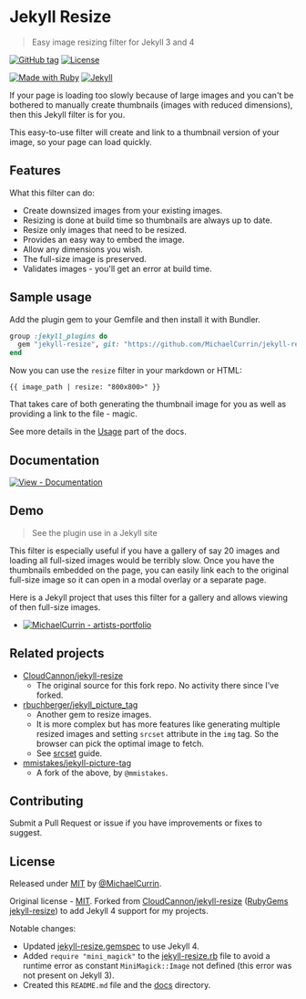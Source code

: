 # Jekyll Resize
> Easy image resizing filter for Jekyll 3 and 4

[![GitHub tag](https://img.shields.io/github/tag/MichaelCurrin/jekyll-resize)](https://github.com/MichaelCurrin/jekyll-resize/tags/)
[![License](https://img.shields.io/badge/License-MIT-blue.svg)](https://github.com/MichaelCurrin/jekyll-resize/blob/master/LICENSE)

[![Made with Ruby](https://img.shields.io/badge/Ruby->=2.6-blue.svg?logo=ruby)](https://ruby-lang.org)
[![Jekyll](https://img.shields.io/badge/jekyll->=3.3,_4.x-blue.svg?logo=jekyll)](https://jekyllrb.com)


If your page is loading too slowly because of large images and you can't be bothered to manually create thumbnails (images with reduced dimensions), then this Jekyll filter is for you.

This easy-to-use filter will create and link to a thumbnail version of your image, so your page can load quickly.


## Features

What this filter can do:

- Create downsized images from your existing images.
- Resizing is done at build time so thumbnails are always up to date.
- Resize only images that need to be resized.
- Provides an easy way to embed the image.
- Allow any dimensions you wish.
- The full-size image is preserved.
- Validates images - you'll get an error at build time.


## Sample usage

Add the plugin gem to your Gemfile and then install it with Bundler.

```ruby
group :jekyll_plugins do
  gem "jekyll-resize", git: "https://github.com/MichaelCurrin/jekyll-resize"
end
```

Now you can use the `resize` filter in your markdown or HTML:

```liquid
{{ image_path | resize: "800x800>" }}
```

That takes care of both generating the thumbnail image for you as well as providing a link to the file - magic.

See more details in the [Usage](/docs/usage.md) part of the docs.


## Documentation

[![View - Documentation](https://img.shields.io/badge/View-Documentation-blue?style=for-the-badge)](/docs/)


## Demo
> See the plugin use in a Jekyll site

This filter is especially useful if you have a gallery of say 20 images and loading all full-sized images would be terribly slow. 
Once you have the thumbnails embedded on the page, you can easily link each to the original full-size image so it can open in a modal overlay or a separate page. 

Here is a Jekyll project that uses this filter for a gallery and allows viewing of then full-size images.

- [![MichaelCurrin - artists-portfolio](https://img.shields.io/static/v1?label=MichaelCurrin&message=artists-portfolio&color=blue&logo=github)](https://github.com/MichaelCurrin/artists-portfolio)


## Related projects 

- [CloudCannon/jekyll-resize](https://github.com/CloudCannon/jekyll-resize)
    - The original source for this fork repo. No activity there since I've forked.
- [rbuchberger/jekyll_picture_tag](https://github.com/rbuchberger/jekyll_picture_tag) 
    - Another gem to resize images. 
    - It is more complex but has more features like generating multiple resized images and setting `srcset` attribute in the `img` tag. So the browser can pick the optimal image to fetch.
    - See [srcset](https://html.com/attributes/img-srcset/) guide.
- [mmistakes/jekyll-picture-tag](https://github.com/mmistakes/jekyll-picture-tag) 
    - A fork of the above, by `@mmistakes`.


## Contributing

Submit a Pull Request or issue if you have improvements or fixes to suggest.


## License

Released under [MIT](/LICENSE) by [@MichaelCurrin](https://github.com/MichaelCurrin).

Original license - [MIT](/LICENSE-source). Forked from [CloudCannon/jekyll-resize](https://github.com/CloudCannon/jekyll-resize) ([RubyGems jekyll-resize](https://rubygems.org/gems/jekyll-resize)) to add Jekyll 4 support for my projects.

Notable changes:

- Updated [jekyll-resize.gemspec](/jekyll-resize.gemspec) to use Jekyll 4.
- Added `require "mini_magick"` to the [jekyll-resize.rb](/lib/jekyll-resize.rb) file to avoid a runtime error as constant `MiniMagick::Image` not defined (this error was not present on Jekyll 3).
- Created this `README.md` file and the [docs](/docs/) directory.
